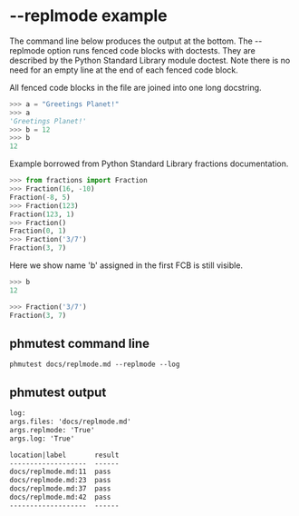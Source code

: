 # --replmode example

The command line below produces the output at the bottom.
The --replmode option runs fenced code blocks with doctests.
They are described by the Python Standard Library module doctest.
Note there is no need for an empty line at the end of each
fenced code block.

All fenced code blocks in the file are joined into one long docstring.

```python
>>> a = "Greetings Planet!"
>>> a
'Greetings Planet!'
>>> b = 12
>>> b
12
```

Example borrowed from Python Standard Library
fractions documentation.

```py
>>> from fractions import Fraction
>>> Fraction(16, -10)
Fraction(-8, 5)
>>> Fraction(123)
Fraction(123, 1)
>>> Fraction()
Fraction(0, 1)
>>> Fraction('3/7')
Fraction(3, 7)
```

Here we show name 'b' assigned in the first FCB is still visible.

```py
>>> b
12
```

```py
>>> Fraction('3/7')
Fraction(3, 7)
```

## phmutest command line

```shell
phmutest docs/replmode.md --replmode --log
```

## phmutest output

```txt
log:
args.files: 'docs/replmode.md'
args.replmode: 'True'
args.log: 'True'

location|label       result
-------------------  ------
docs/replmode.md:11  pass
docs/replmode.md:23  pass
docs/replmode.md:37  pass
docs/replmode.md:42  pass
-------------------  ------
```
